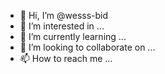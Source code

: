 - 👋 Hi, I’m @wesss-bid
- 👀 I’m interested in ...
- 🌱 I’m currently learning ...
- 💞️ I’m looking to collaborate on ...
- 📫 How to reach me ...

<!---
wesss-bid/wesss-bid is a ✨ special ✨ repository because its `README.md` (this file) appears on your GitHub profile.
You can click the Preview link to take a look at your changes.
--->
